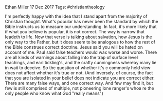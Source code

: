 Ethan Miller
17 Dec 2017
Tags: #christiantheology

I'm perfectly happy with the idea that I stand apart from the majority of Christian thought. What's popular has never been the standard by which the Bible instructs us to measure our understanding. In fact, it's more likely that if what you believe is popular, it is not correct. The way is narrow that leadeth to life. Now that verse is talking about salvation, how Jesus is the only way to the Father, but it does seem to be analogous to how the rest of the Bible construes correct doctrine. Jesus said you will be hated on account of me. Paul said false teachers would wax worse and worse. There are all kinds of warnings about falling into the trap of surface level teachings, and earl tickling's, and the crafty cunningness whereby many lie in wait to deceive. So the question of whether it's c commonly held view does not affect whether it's true or not. (And inversely, of course, the fact that you are isolated in your belief does not indicate you are correct either. There are many false ways, and one correct way. And few may find it, but few is still comprised of multiple, not pioneering lone ranger's whoa re the only people who know what God "really means")